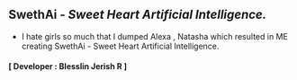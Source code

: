 ## SwethAi _- Sweet Heart Artificial Intelligence._
- I hate girls so much that I dumped Alexa , Natasha which resulted in ME creating SwethAi - Sweet Heart Artificial Intelligence.
#### **[ Developer : Blesslin Jerish R ]**
